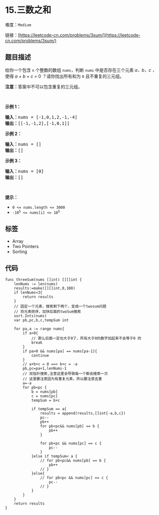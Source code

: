 # 15.三数之和

难度：`Medium`

 链接：[https://leetcode-cn.com/problems/3sum/](https://leetcode-cn.com/problems/3sum/)

## 题目描述

<p>给你一个包含 <code>n</code> 个整数的数组 <code>nums</code>，判断 <code>nums</code> 中是否存在三个元素 <em>a，b，c ，</em>使得 <em>a + b + c = </em>0 ？请你找出所有和为 <code>0</code> 且不重复的三元组。</p>

<p><strong>注意：</strong>答案中不可以包含重复的三元组。</p>

<p> </p>

<p><strong>示例 1：</strong></p>

<pre>
<strong>输入：</strong>nums = [-1,0,1,2,-1,-4]
<strong>输出：</strong>[[-1,-1,2],[-1,0,1]]
</pre>

<p><strong>示例 2：</strong></p>

<pre>
<strong>输入：</strong>nums = []
<strong>输出：</strong>[]
</pre>

<p><strong>示例 3：</strong></p>

<pre>
<strong>输入：</strong>nums = [0]
<strong>输出：</strong>[]
</pre>

<p> </p>

<p><strong>提示：</strong></p>

<ul>
	<li><code>0 <= nums.length <= 3000</code></li>
	<li><code>-10<sup>5</sup> <= nums[i] <= 10<sup>5</sup></code></li>
</ul>

## 标签

 - Array 
 - Two Pointers 
 - Sorting 

## 代码

```golang
func threeSum(nums []int) [][]int {
    lenNums := len(nums)
    results:=make([][]int,0,100)
    if lenNums<3{
        return results
    }
    // 固定一个元素，搜索剩下两个，变成一个twosum问题
    // 将元素排序，加快后面的twoSum搜索
    sort.Ints(nums)
    var pb,pc,b,c,tempSum int
    
    for pa,a := range nums{
        if a>0{
            // 那么后面一定也大于0了，所有大于0的数字加起来不会等于0 的
            break
        }
        if pa>0 && nums[pa] == nums[pa-1]{
            continue
        }
        // a+b+c = 0 ==> b+c = -a
        pb,pc=pa+1,lenNums-1
        // 双指针搜索,注意这里会导致每一个都会搜索一次
        // 这里要注意因为有重复元素，所以要注意去重
        a=-a
        for pb<pc {
            b = nums[pb]
            c = nums[pc]
            tempSum = b+c
            
            if tempSum == a{
                results = append(results,[]int{-a,b,c})
                pc--
                pb++
                for pb<pc&& nums[pb] == b {
                    pb++
                }  
                
                for pb<pc && nums[pc] == c {
                    pc-- 
                }
            }else if tempSum< a {
                // for pb<pc&& nums[pb] == b {
                    pb++
                // }  
            }else{
                // for pb<pc && nums[pc] == c {
                    pc-- 
                // }
            }
        }
    }
    return results
}
```